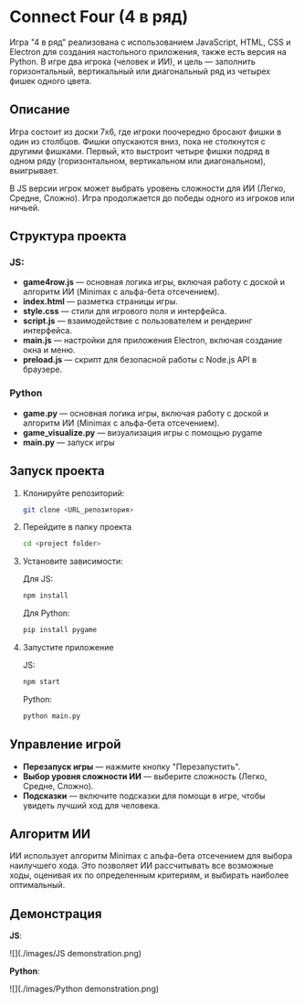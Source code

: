 # Connect Four (4 в ряд)

Игра "4 в ряд" реализована с использованием JavaScript, HTML, CSS и Electron для создания настольного приложения, также есть версия на Python. В игре два игрока (человек и ИИ), и цель — заполнить горизонтальный, вертикальный или диагональный ряд из четырех фишек одного цвета.

## Описание

Игра состоит из доски 7x6, где игроки поочередно бросают фишки в один из столбцов. Фишки опускаются вниз, пока не столкнутся с другими фишками. Первый, кто выстроит четыре фишки подряд в одном ряду (горизонтальном, вертикальном или диагональном), выигрывает.

В JS версии игрок может выбрать уровень сложности для ИИ (Легко, Средне, Сложно). Игра продолжается до победы одного из игроков или ничьей.

## Структура проекта
### JS:

- **game4row.js** — основная логика игры, включая работу с доской и алгоритм ИИ (Minimax с альфа-бета отсечением).
- **index.html** — разметка страницы игры.
- **style.css** — стили для игрового поля и интерфейса.
- **script.js** — взаимодействие с пользователем и рендеринг интерфейса.
- **main.js** — настройки для приложения Electron, включая создание окна и меню.
- **preload.js** — скрипт для безопасной работы с Node.js API в браузере.

### Python

- **game.py** — основная логика игры, включая работу с доской и алгоритм ИИ (Minimax с альфа-бета отсечением).
- **game_visualize.py** — визуализация игры с помощью pygame
- **main.py** — запуск игры

## Запуск проекта

1. Клонируйте репозиторий:

   ```bash
   git clone <URL_репозитория>
   ```
2. Перейдите в папку проекта

   ```bash
   cd <project folder>
   ```
3. Установите зависимости:

   Для JS:
   
   ```bash
   npm install
   ```

   Для Python:
   
   ```bash
   pip install pygame
   ```
4. Запустите приложение

   JS:

   ```bash
   npm start
   ```

   Python:
   ```bash
   python main.py
   ```

## Управление игрой

- **Перезапуск игры** — нажмите кнопку "Перезапустить".
- **Выбор уровня сложности ИИ** — выберите сложность (Легко, Средне, Сложно).
- **Подсказки** — включите подсказки для помощи в игре, чтобы увидеть лучший ход для человека.

## Алгоритм ИИ

ИИ использует алгоритм Minimax с альфа-бета отсечением для выбора наилучшего хода. Это позволяет ИИ рассчитывать все возможные ходы, оценивая их по определенным критериям, и выбирать наиболее оптимальный.

## Демонстрация
**JS**:

![](./images/JS demonstration.png)

**Python**:

![](./images/Python demonstration.png)
